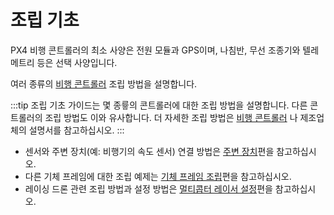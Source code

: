 # 조립 기초

PX4 비행 콘트롤러의 최소 사양은 전원 모듈과 GPS이며, 나침반, 무선 조종기와 텔레메트리 등은 선택 사양입니다.

여러 종류의 [비행 콘트롤러](../flight_controller/README.md) 조립 방법을 설명합니다.

:::tip
조립 기초 가이드는 몇 종륳의 콘트롤러에 대한 조립 방법을 설명합니다. 다른 콘트롤러의 조립 방법도 이와 유사합니다. 더 자세한 조립 방법은 [비행 콘트롤러](../flight_controller/README.md) 나 제조업체의 설명서를 참고하십시오.
:::

* 센서와 주변 장치(예: 비행기의 속도 센서) 연결 방법은 [주변 장치](../peripherals/README.md)편을 참고하십시오.
* 다른 기체 프레임에 대한 조립 예제는 [기체 프레임 조립](../airframes/README.md)편을 참고하십시오.
* 레이싱 드론 관련 조립 방법과 설정 방법은 [멀티콥터 레이서 설정](../config_mc/racer_setup.md)편을 참고하십시오.